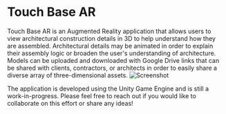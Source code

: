 # Touch Base AR

Touch Base AR is an Augmented Reality application that allows users to view architectural construction details in 3D to help understand how they are assembled.
Architectural details may be animated in order to explain their assembly logic or broaden the user's understanding of architecture. 
Models can be uploaded and downloaded with Google Drive links that can be shared with clients, contractors, or architects in order to easily share a diverse array of three-dimensional assets.
![Screenshot](Documentation/Images/IMG_4642.PNG)

The application is developed using the Unity Game Engine and is still a work-in-progress. Please feel free to reach out if you would like to collaborate on this effort or share any ideas!
